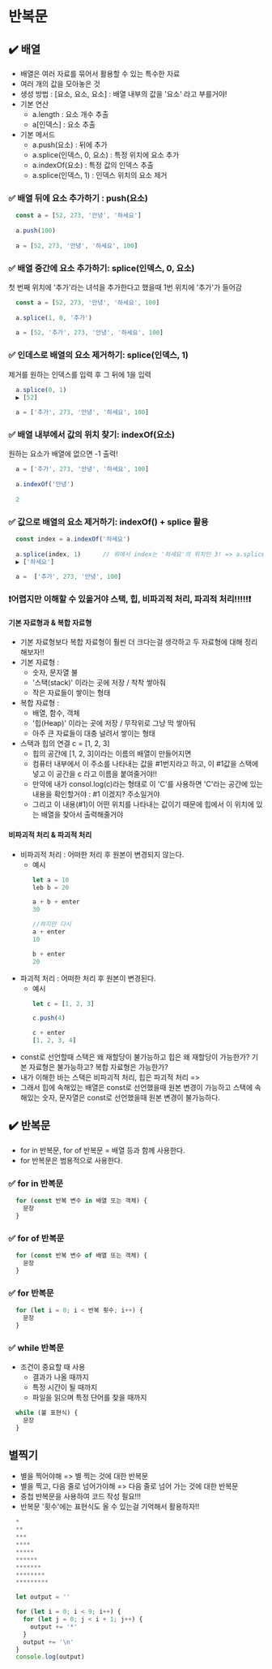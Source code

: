 # 반복문
## :heavy_check_mark: 배열
- 배열은 여러 자료를 묶어서 활용할 수 있는 특수한 자료
- 여러 개의 값을 모아놓은 것
- 생성 방법 : [요소, 요소, 요소] : 배열 내부의 값을 '요소' 라고 부를거야!
- 기본 연산
  - a.length : 요소 개수 추출
  - a[인덱스] : 요소 추출
- 기본 메서드
  - a.push(요소) : 뒤에 추가
  - a.splice(인덱스, 0, 요소) : 특정 위치에 요소 추가
  - a.indexOf(요소) : 특정 값의 인덱스 추출
  - a.splice(인덱스, 1) : 인덱스 위치의 요소 제거

### ✅ 배열 뒤에 요소 추가하기 : push(요소)
```javaScript
  const a = [52, 273, '안녕', '하세요']
  
  a.push(100)
  
  a = [52, 273, '안녕', '하세요', 100]
```
### ✅ 배열 중간에 요소 추가하기: splice(인덱스, 0, 요소)
첫 번째 위치에 '추가'라는 녀석을 추가한다고 했을때 1번 위치에 '추가'가 들어감
```javaScript
  const a = [52, 273, '안녕', '하세요', 100]
  
  a.splice(1, 0, '추가')
  
  a = [52, '추가', 273, '안녕', '하세요', 100]
```
### ✅ 인데스로 배열의 요소 제거하기: splice(인덱스, 1)
제거를 원하는 인덱스를 입력 후 그 뒤에 1을 입력
```javaScript
  a.splice(0, 1)
  ▶️ [52]
  
  a = ['추가', 273, '안녕', '하세요', 100]  
```
### ✅ 배열 내부에서 값의 위치 찾기: indexOf(요소)
원하는 요소가 배열에 없으면 -1 출력!
```javaScript
  a = ['추가', 273, '안녕', '하세요', 100]  
  
  a.indexOf('안녕')
  
  2
```
### ✅ 값으로 배열의 요소 제거하기: indexOf() + splice 활용
```javaScript
  const index = a.indexOf('하세요')
  
  a.splice(index, 1)      // 위에서 index는 '하세요'의 위치인 3! => a.splice(3, 1)과 동일한 의미
  ▶️ ['하세요']
  
  a =  ['추가', 273, '안녕', 100]  
```

### ❗어렵지만 이해할 수 있을거야 스택, 힙, 비파괴적 처리, 파괴적 처리!!!!!❗
#### 기본 자료형과 & 복합 자료형
- 기본 자료형보다 복합 자료형이 훨씬 더 크다는걸 생각하고 두 자료형에 대해 정리해보자!!
- 기본 자료형 :
  - 숫자, 문자열 불
  - '스택(stack)' 이라는 곳에 저장 / 착착 쌓아줘
  - 작은 자료들이 쌓이는 형태
- 복합 자료형 : 
  - 배열, 함수, 객체
  - '힙(Heap)' 이라는 곳에 저장 / 무작위로 그냥 막 쌓아둬
  - 아주 큰 자료들이 대충 널려서 쌓이는 형태
- 스택과 힙의 연결 c = [1, 2, 3]
  - 힙의 공간에 [1, 2, 3]이라는 이름의 배열이 만들어지면
  - 컴퓨터 내부에서 이 주소를 나타내는 값을 #1번지라고 하고, 이 #1값을 스택에 넣고 이 공간을 c 라고 이름을 붙여줄거야!!
  - 만약에 내가 consol.log(c)라는 형태로 이 'C'를 사용하면 'C'라는 공간에 있는 내용을 확인할거야 : #1 이겠지? 주소일거야
  - 그리고 이 내용(#1)이 어떤 위치를 나타내는 값이기 때문에 힙에서 이 위치에 있는 배열을 찾아서 출력해줄거야
#### 비파괴적 처리 & 파괴적 처리
- 비파괴적 처리 : 어떠한 처리 후 원본이 변경되지 않는다.  
  - 예시
    ```javaScript
    let a = 10
    leb b = 20
    
    a + b + enter
    30
    
    //하지만 다시
    a + enter
    10
    
    b + enter
    20    
    ```
- 파괴적 처리 : 어떠한 처리 후 원본이 변경된다. 
  - 예시
    ```javaScript
    let c = [1, 2, 3]
    
    c.push(4)
    
    c + enter
    [1, 2, 3, 4]
    ```
- const로 선언할때 스택은 왜 재할당이 불가능하고 힙은 왜 재할당이 가능한가?  기본 자료형은 불가능하고? 복합 자료형은 가능한가?
- 내가 이해한 바는 스택은 비파괴적 처리, 힙은 파괴적 처리 => 
- 그래서 힙에 속해있는 배열은 const로 선언했을때 원본 변경이 가능하고 스택에 속해있는 숫자, 문자열은 const로 선언했을때 원본 변경이 불가능하다.


## :heavy_check_mark: 반복문
- for in 반복문, for of 반복문 = 배열 등과 함께 사용한다. 
- for 반복문은 범용적으로 사용한다. 
### ✅ for in 반복문
  ```javaScript
    for (const 반복 변수 in 배열 또는 객체) {
      문장 
    }
  ```
### ✅ for of 반복문
  ```javaScript
    for (const 반복 변수 of 배열 또는 객체) {
      문장 
    }
  ```
### ✅ for 반복문
  ```javaScript
    for (let i = 0; i < 반복 횟수; i++) {
      문장
    }
  ```
### ✅ while 반복문
- 조건이 중요할 때 사용
  - 결과가 나올 때까지
  - 특정 시간이 될 때까지
  - 파일을 읽으며 특정 단어를 찾을 때까지
```javaScript
  while (불 표현식) {
    문장
  }
```

## 별찍기 
- 별을 찍어야해 => 별 찍는 것에 대한 반복문
- 별을 찍고, 다음 줄로 넘어가야해 => 다음 줄로 넘어 가는 것에 대한 반복문
- 중첩 반복문을 사용하여 코드 작성 필요!!!
- 반복문 '횟수'에는 표현식도 올 수 있는걸 기억해서 활용하자!!
```javaScript
  *
  **
  ***
  ****
  *****
  ******
  *******
  ********
  *********

  let output = ''

  for (let i = 0; i < 9; i++) {
    for (let j = 0; j < i + 1; j++) {
      output += '*'
    }
    output += '\n'
  }
  console.log(output)
```
